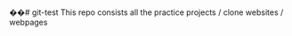 ��#   g i t - t e s t 
 
 This repo consists all the practice projects / clone websites / webpages 
